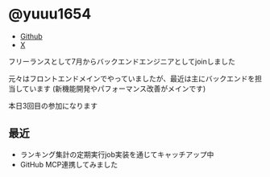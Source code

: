 # @yuuu1654

- [Github](https://github.com/yuuu1654)
- [X](https://x.com/yuuu1654)

フリーランスとして7月からバックエンドエンジニアとしてjoinしました

元々はフロントエンドメインでやっていましたが、最近は主にバックエンドを担当しています (新機能開発やパフォーマンス改善がメインです)

本日3回目の参加になります

## 最近

- ランキング集計の定期実行job実装を通じてキャッチアップ中
- GitHub MCP連携してみました
